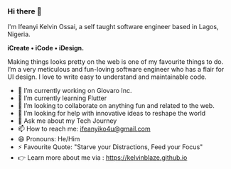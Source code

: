 ### Hi there 👋

I'm Ifeanyi Kelvin Ossai, a self taught software engineer based in Lagos, Nigeria.

**iCreate • iCode • iDesign.**

Making things looks pretty on the web is one of my favourite things to do. I’m a very meticulous and fun-loving software engineer who has a flair for UI design. I love to write easy to understand and maintainable code.

- 🔭 I’m currently working on Glovaro Inc.
- 🌱 I’m currently learning Flutter
- 👯 I’m looking to collaborate on anything fun and related to the web.
- 🤔 I’m looking for help with innovative ideas to reshape the world
- 💬 Ask me about my Tech Journey
- 📫 How to reach me: ifeanyiko4u@gmail.com
- 😄 Pronouns: He/Him
- ⚡ Favourite Quote: "Starve your Distractions, Feed your Focus"
- 👉 Learn more about me via : https://kelvinblaze.github.io
